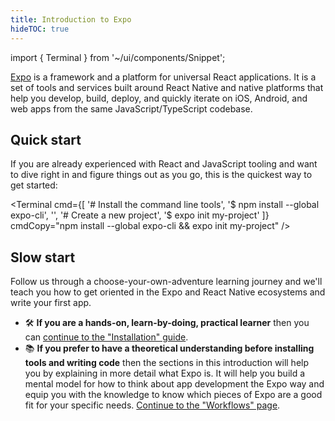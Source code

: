 ```yaml
---
title: Introduction to Expo
hideTOC: true
---
```


import { Terminal } from '~/ui/components/Snippet';

[Expo](https://expo.dev) is a framework and a platform for universal React applications. It is a set of tools and services built around React Native and native platforms that help you develop, build, deploy, and quickly iterate on iOS, Android, and web apps from the same JavaScript/TypeScript codebase.

## Quick start

If you are already experienced with React and JavaScript tooling and want to dive right in and figure things out as you go, this is the quickest way to get started:

<Terminal cmd={[
  '# Install the command line tools',
  '$ npm install --global expo-cli',
  '',
  '# Create a new project',
  '$ expo init my-project'
]} cmdCopy="npm install --global expo-cli && expo init my-project" />

## Slow start

Follow us through a choose-your-own-adventure learning journey and we'll teach you how to get oriented in the Expo and React Native ecosystems and write your first app.

- ️🛠 **If you are a hands-on, learn-by-doing, practical learner** then you can [continue to the "Installation" guide](get-started/installation.md).
- 📚 **If you prefer to have a theoretical understanding before installing tools and writing code** then the sections in this introduction will help you by explaining in more detail what Expo is. It will help you build a mental model for how to think about app development the Expo way and equip you with the knowledge to know which pieces of Expo are a good fit for your specific needs. [Continue to the "Workflows" page](introduction/managed-vs-bare.md).
